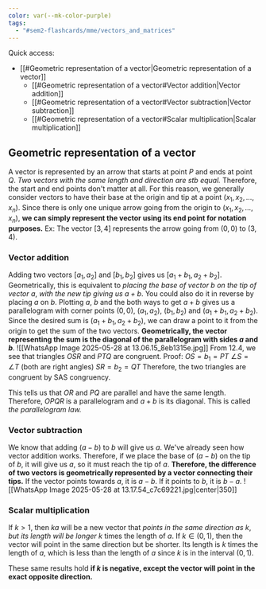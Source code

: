 ```yaml
---
color: var(--mk-color-purple)
tags:
  - "#sem2-flashcards/mme/vectors_and_matrices"
---
```

Quick access:
- [[#Geometric representation of a vector|Geometric representation of a vector]]
	- [[#Geometric representation of a vector#Vector addition|Vector addition]]
	- [[#Geometric representation of a vector#Vector subtraction|Vector subtraction]]
	- [[#Geometric representation of a vector#Scalar multiplication|Scalar multiplication]]

## Geometric representation of a vector
A vector is represented by an arrow that starts at point $P$ and ends at point $Q$. *Two vectors with the same length and direction are stb equal.* Therefore, the start and end points don't matter at all. For this reason, we generally consider vectors to have their base at the origin and tip at a point $(x_{1},x_{2},\dots,x_{n})$. Since there is only one unique arrow going from the origin to $(x_{1},x_{2},\dots,x_{n})$, **we can simply represent the vector using its end point for notation purposes.** Ex: The vector $[3,4]$ represents the arrow going from $(0,0)$ to $(3,4)$.

### Vector addition
Adding two vectors $[a_{1},a_{2}]$ and $[b_{1},b_{2}]$ gives us $[a_{1}+b_{1},a_{2}+b_{2}]$. Geometrically, this is equivalent to *placing the base of vector $b$ on the tip of vector $a$*, *with the new tip giving us $a+b$*. You could also do it in reverse by placing $a$ on $b$. Plotting $a$, $b$ and the both ways to get $a+b$ gives us a parallelogram with corner points $(0,0)$, $(a_{1},a_{2})$, $(b_{1},b_{2})$ and $(a_{1}+b_{1},a_{2}+b_{2})$. Since the desired sum is $(a_{1}+b_{1},a_{2}+b_{2})$, we can draw a point to it from the origin to get the sum of the two vectors. **Geometrically, the vector representing the sum is the diagonal of the parallelogram with sides $a$ and $b$**.
![[WhatsApp Image 2025-05-28 at 13.06.15_8eb1315e.jpg]]
From 12.4, we see that triangles $OSR$ and $PTQ$ are congruent.
Proof: $OS=b_{1}=PT$
$\angle S = \angle T$ (both are right angles)
$SR=b_{2}=QT$
Therefore, the two triangles are congruent by SAS congruency.

This tells us that $OR$ and $PQ$ are parallel and have the same length. Therefore, $OPQR$ is a parallelogram and $a+b$ is its diagonal. This is called *the parallelogram law.* 

### Vector subtraction
We know that adding $(a-b)$ to $b$ will give us $a$. We've already seen how vector addition works. Therefore, if we place the base of $(a-b)$ on the tip of $b$, it will give us $a$, so it must reach the tip of $a$. **Therefore, the difference of two vectors is geometrically represented by a vector connecting their tips.** If the vector points towards $a$, it is $a-b$. If it points to $b$, it is $b-a$. 
![[WhatsApp Image 2025-05-28 at 13.17.54_c7c69221.jpg|center|350]]

### Scalar multiplication
If $k>1$, then $ka$ will be a new vector that *points in the same direction as $k$*, *but its length will be longer* $k$ times the length of $a$. If $k \in (0,1)$, then the vector will point in the same direction but be shorter. Its length is $k$ times the length of $a$, which is less than the length of $a$ since $k$ is in the interval $(0,1)$.

These same results hold **if $k$ is negative, except the vector will point in the exact opposite direction.**